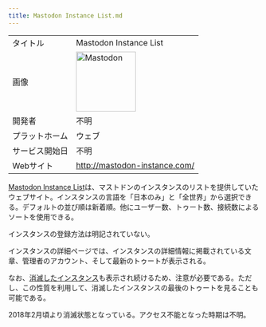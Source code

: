 ```yaml
---
title: Mastodon Instance List.md
---
```

<div>

|                |                                                                                                                                                                                                                                                                                                        |
|----------------|--------------------------------------------------------------------------------------------------------------------------------------------------------------------------------------------------------------------------------------------------------------------------------------------------------|
| タイトル       | Mastodon Instance List                                                                                                                                                                                                                                                                                 |
| 画像           | [<img src="/images/thumb/0/00/Mastodon_logo.png/120px-Mastodon_logo.png" srcset="/images/thumb/0/00/Mastodon_logo.png/180px-Mastodon_logo.png 1.5x, /images/0/00/Mastodon_logo.png 2x" width="120" height="120" alt="Mastodon" />](/%E3%83%95%E3%82%A1%E3%82%A4%E3%83%AB:Mastodon_logo.png "Mastodon") |
| 開発者         | 不明                                                                                                                                                                                                                                                                                                   |
| プラットホーム | ウェブ                                                                                                                                                                                                                                                                                                 |
| サービス開始日 | 不明                                                                                                                                                                                                                                                                                                   |
| Webサイト      | <a href="http://mastodon-instance.com/" rel="nofollow">http://mastodon-instance.com/</a>                                                                                                                                                                                                               |

  
<a href="http://mastodon-instance.com/" rel="nofollow">Mastodon Instance List</a>は、マストドンのインスタンスのリストを提供していたウェブサイト。インスタンスの言語を「日本のみ」と「全世界」から選択できる。デフォルトの並び順は新着順。他にユーザー数、トゥート数、接続数によるソートを使用できる。

インスタンスの登録方法は明記されていない。

インスタンスの詳細ページでは、インスタンスの詳細情報に掲載されている文章、管理者のアカウント、そして最新のトゥートが表示される。

なお、[消滅したインスタンス](/%E3%82%AB%E3%83%86%E3%82%B4%E3%83%AA:%E6%B6%88%E6%BB%85%E3%81%97%E3%81%9F%E3%82%A4%E3%83%B3%E3%82%B9%E3%82%BF%E3%83%B3%E3%82%B9 "カテゴリ:消滅したインスタンス")も表示され続けるため、注意が必要である。ただし、この性質を利用して、消滅したインスタンスの最後のトゥートを見ることも可能である。

2018年2月頃より消滅状態となっている。アクセス不能となった時期は不明。

</div>
